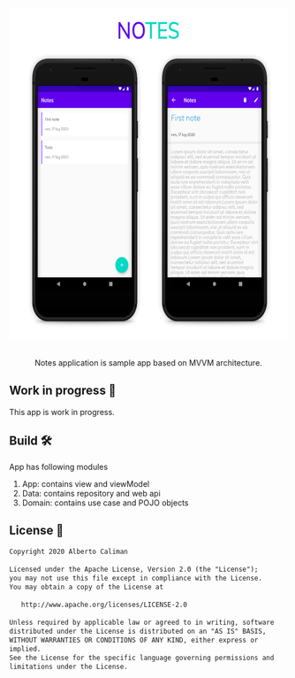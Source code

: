 <div align="center">
  <img src="screen/notes.png" height="600" width="619">
 </div>
<br>
<p align="center">Notes application is sample app based on MVVM architecture.</p>



Work in progress 🚧
-------------------
This app is work in progress.

Build 🛠
-------------------
App has following modules
1. App: contains view and viewModel
1. Data: contains repository and web api
1. Domain: contains use case and POJO objects


License 📄
-------------------

    Copyright 2020 Alberto Caliman

    Licensed under the Apache License, Version 2.0 (the "License");
    you may not use this file except in compliance with the License.
    You may obtain a copy of the License at

       http://www.apache.org/licenses/LICENSE-2.0

    Unless required by applicable law or agreed to in writing, software
    distributed under the License is distributed on an "AS IS" BASIS,
    WITHOUT WARRANTIES OR CONDITIONS OF ANY KIND, either express or implied.
    See the License for the specific language governing permissions and
    limitations under the License.